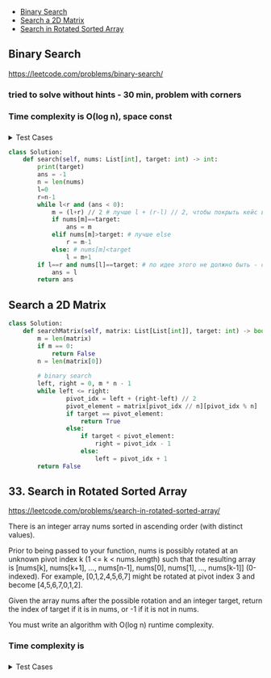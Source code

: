+ [Binary Search](#binary-search)
+ [Search a 2D Matrix](#search-a-2d-matrix)
+ [Search in Rotated Sorted Array](#search-in-rotated-sorted-array)

## Binary Search

https://leetcode.com/problems/binary-search/

### tried to solve without hints - 30 min, problem with corners
### Time complexity is O(log n), space const
### 

<details><summary>Test Cases</summary><blockquote>    
        # [-1,0,3,5,9,12],9
        # n=6
        # l=0, r=5

        # m= 5 // 2 = 2
        # 3<9
        # l=2,r=5, m=3
        # 5<9
        # l=3,r=5,m=4
        # # ans=4

        # [-1,0,3,5,9,12],8
        # n=6
        # l=0, r=5, m=2
        # l=2,r=5,m=3
        # l=3,r=5, m=4
        # 9>8
        # l=3,r=3
        # l=3,
</blockquote></details>


```python
class Solution:
    def search(self, nums: List[int], target: int) -> int:
        print(target)
        ans = -1
        n = len(nums)
        l=0
        r=n-1
        while l<r and (ans < 0):
            m = (l+r) // 2 # лучше l + (r-l) // 2, чтобы покрыть кейс выхода за возможные значения
            if nums[m]==target:
                ans = m
            elif nums[m]>target: # лучше else
                r = m-1
            else: # nums[m]<target
                l = m+1
        if l==r and nums[l]==target: # по идее этого не должно быть - сразу возвращение ответа
            ans = l
        return ans
```


## Search a 2D Matrix
```python
class Solution:
    def searchMatrix(self, matrix: List[List[int]], target: int) -> bool:
        m = len(matrix)
        if m == 0:
            return False
        n = len(matrix[0])
        
        # binary search
        left, right = 0, m * n - 1
        while left <= right:
                pivot_idx = left + (right-left) // 2
                pivot_element = matrix[pivot_idx // n][pivot_idx % n]
                if target == pivot_element:
                    return True
                else:
                    if target < pivot_element:
                        right = pivot_idx - 1
                    else:
                        left = pivot_idx + 1
        return False
```


## 33. Search in Rotated Sorted Array

https://leetcode.com/problems/search-in-rotated-sorted-array/

There is an integer array nums sorted in ascending order (with distinct values).

Prior to being passed to your function, nums is possibly rotated at an unknown pivot index k (1 <= k < nums.length) such that the resulting array is [nums[k], nums[k+1], ..., nums[n-1], nums[0], nums[1], ..., nums[k-1]] (0-indexed). For example, [0,1,2,4,5,6,7] might be rotated at pivot index 3 and become [4,5,6,7,0,1,2].

Given the array nums after the possible rotation and an integer target, return the index of target if it is in nums, or -1 if it is not in nums.

You must write an algorithm with O(log n) runtime complexity.

### Time complexity is 
### 

<details><summary>Test Cases</summary><blockquote>    
       
</blockquote></details>


```python

```


